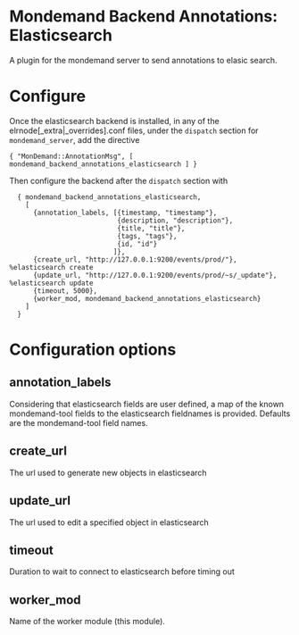 # Mondemand Backend Annotations: Elasticsearch
A plugin for the mondemand server to send annotations to elasic search.

# Configure

Once the elasticsearch backend is installed, in any of the
elrnode[_extra|_overrides].conf files, under the `dispatch` section
for `mondemand_server`, add the directive

    { "MonDemand::AnnotationMsg", [ mondemand_backend_annotations_elasticsearch ] }

Then configure the backend after the `dispatch` section with

      { mondemand_backend_annotations_elasticsearch,
        [
          {annotation_labels, [{timestamp, "timestamp"},
                               {description, "description"},
                               {title, "title"},
                               {tags, "tags"},
                               {id, "id"}
                              ]},
          {create_url, "http://127.0.0.1:9200/events/prod/"}, %elasticsearch create
          {update_url, "http://127.0.0.1:9200/events/prod/~s/_update"}, %elasticsearch update
          {timeout, 5000},
          {worker_mod, mondemand_backend_annotations_elasticsearch}
        ]
      }

# Configuration options

## annotation_labels

Considering that elasticsearch fields are user defined, a map of the
known mondemand-tool fields to the elasticsearch fieldnames is
provided. Defaults are the mondemand-tool field names.

## create_url

The url used to generate new objects in elasticsearch

## update_url

The url used to edit a specified object in elasticsearch

## timeout

Duration to wait to connect to elasticsearch before timing out

## worker_mod

Name of the worker module (this module).
